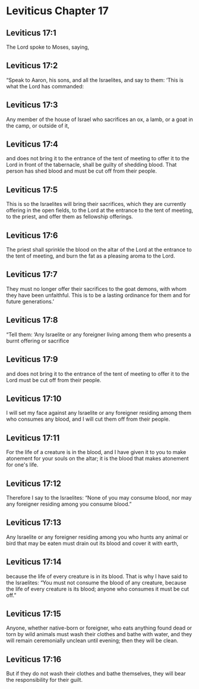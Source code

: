 # Leviticus Chapter 17

## Leviticus 17:1
The Lord spoke to Moses, saying,

## Leviticus 17:2
“Speak to Aaron, his sons, and all the Israelites, and say to them: ‘This is what the Lord has commanded:

## Leviticus 17:3
Any member of the house of Israel who sacrifices an ox, a lamb, or a goat in the camp, or outside of it,

## Leviticus 17:4
and does not bring it to the entrance of the tent of meeting to offer it to the Lord in front of the tabernacle, shall be guilty of shedding blood. That person has shed blood and must be cut off from their people.

## Leviticus 17:5
This is so the Israelites will bring their sacrifices, which they are currently offering in the open fields, to the Lord at the entrance to the tent of meeting, to the priest, and offer them as fellowship offerings.

## Leviticus 17:6
The priest shall sprinkle the blood on the altar of the Lord at the entrance to the tent of meeting, and burn the fat as a pleasing aroma to the Lord.

## Leviticus 17:7
They must no longer offer their sacrifices to the goat demons, with whom they have been unfaithful. This is to be a lasting ordinance for them and for future generations.’

## Leviticus 17:8
“Tell them: ‘Any Israelite or any foreigner living among them who presents a burnt offering or sacrifice

## Leviticus 17:9
and does not bring it to the entrance of the tent of meeting to offer it to the Lord must be cut off from their people.

## Leviticus 17:10
I will set my face against any Israelite or any foreigner residing among them who consumes any blood, and I will cut them off from their people.

## Leviticus 17:11
For the life of a creature is in the blood, and I have given it to you to make atonement for your souls on the altar; it is the blood that makes atonement for one's life.

## Leviticus 17:12
Therefore I say to the Israelites: “None of you may consume blood, nor may any foreigner residing among you consume blood.”

## Leviticus 17:13
Any Israelite or any foreigner residing among you who hunts any animal or bird that may be eaten must drain out its blood and cover it with earth,

## Leviticus 17:14
because the life of every creature is in its blood. That is why I have said to the Israelites: “You must not consume the blood of any creature, because the life of every creature is its blood; anyone who consumes it must be cut off.”

## Leviticus 17:15
Anyone, whether native-born or foreigner, who eats anything found dead or torn by wild animals must wash their clothes and bathe with water, and they will remain ceremonially unclean until evening; then they will be clean.

## Leviticus 17:16
But if they do not wash their clothes and bathe themselves, they will bear the responsibility for their guilt.
